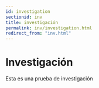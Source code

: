 ```yaml
---
id: investigation
sectionid: inv
title: investigación
permalink: inv/investigation.html
redirect_from: "inv.html"
---
```

# Investigación
Esta es una prueba de investigación

